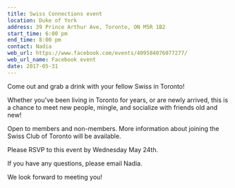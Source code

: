 ```yaml
---
title: Swiss Connections event
location: Duke of York
address: 39 Prince Arthur Ave, Toronto, ON M5R 1B2
start_time: 6:00 pm
end_time: 8:00 pm
contact: Nadia
web_url: https://www.facebook.com/events/409584076077277/
web_url_name: Facebook event
date: 2017-05-31
---
```


Come out and grab a drink with your fellow Swiss in Toronto!

Whether you've been living in Toronto for years, or are newly arrived, this is
a chance to meet new people, mingle, and socialize with friends old and new!

Open to members and non-members. More information about joining the Swiss Club
of Toronto will be available.

Please RSVP to this event by Wednesday May 24th.

If you have any questions, please email Nadia.

We look forward to meeting you!

